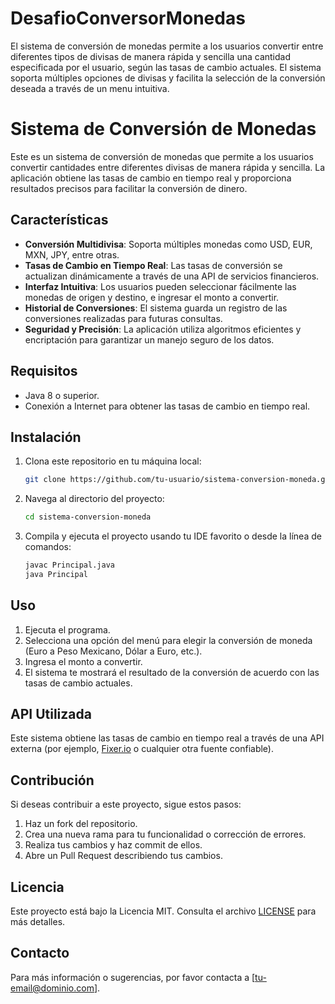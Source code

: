 # DesafioConversorMonedas
El sistema de conversión de monedas permite a los usuarios convertir entre diferentes tipos de divisas de manera rápida y sencilla una cantidad especificada por el usuario, según las tasas de cambio actuales. El sistema soporta múltiples opciones de divisas y facilita la selección de la conversión deseada a través de un menu intuitiva.


# Sistema de Conversión de Monedas

Este es un sistema de conversión de monedas que permite a los usuarios convertir cantidades entre diferentes divisas de manera rápida y sencilla. La aplicación obtiene las tasas de cambio en tiempo real y proporciona resultados precisos para facilitar la conversión de dinero.

## Características

- **Conversión Multidivisa**: Soporta múltiples monedas como USD, EUR, MXN, JPY, entre otras.
- **Tasas de Cambio en Tiempo Real**: Las tasas de conversión se actualizan dinámicamente a través de una API de servicios financieros.
- **Interfaz Intuitiva**: Los usuarios pueden seleccionar fácilmente las monedas de origen y destino, e ingresar el monto a convertir.
- **Historial de Conversiones**: El sistema guarda un registro de las conversiones realizadas para futuras consultas.
- **Seguridad y Precisión**: La aplicación utiliza algoritmos eficientes y encriptación para garantizar un manejo seguro de los datos.

## Requisitos

- Java 8 o superior.
- Conexión a Internet para obtener las tasas de cambio en tiempo real.

## Instalación

1. Clona este repositorio en tu máquina local:

    ```bash
    git clone https://github.com/tu-usuario/sistema-conversion-moneda.git
    ```

2. Navega al directorio del proyecto:

    ```bash
    cd sistema-conversion-moneda
    ```

3. Compila y ejecuta el proyecto usando tu IDE favorito o desde la línea de comandos:

    ```bash
    javac Principal.java
    java Principal
    ```

## Uso

1. Ejecuta el programa.
2. Selecciona una opción del menú para elegir la conversión de moneda (Euro a Peso Mexicano, Dólar a Euro, etc.).
3. Ingresa el monto a convertir.
4. El sistema te mostrará el resultado de la conversión de acuerdo con las tasas de cambio actuales.

## API Utilizada

Este sistema obtiene las tasas de cambio en tiempo real a través de una API externa (por ejemplo, [Fixer.io](https://fixer.io/) o cualquier otra fuente confiable).

## Contribución

Si deseas contribuir a este proyecto, sigue estos pasos:

1. Haz un fork del repositorio.
2. Crea una nueva rama para tu funcionalidad o corrección de errores.
3. Realiza tus cambios y haz commit de ellos.
4. Abre un Pull Request describiendo tus cambios.

## Licencia

Este proyecto está bajo la Licencia MIT. Consulta el archivo [LICENSE](LICENSE) para más detalles.

## Contacto

Para más información o sugerencias, por favor contacta a [tu-email@dominio.com].

